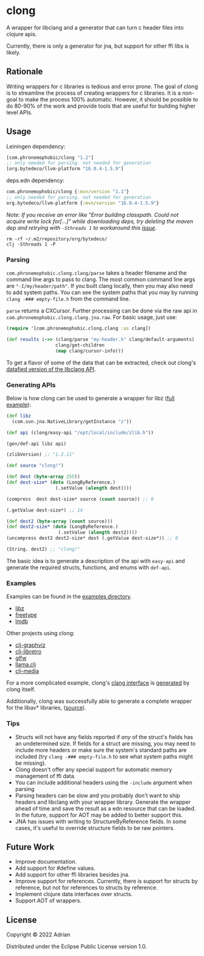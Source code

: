 # clong

A wrapper for libclang and a generator that can turn c header files into clojure apis.

Currently, there is only a generator for jna, but support for other ffi libs is likely.

## Rationale

Writing wrappers for c libraries is tedious and error prone. The goal of clong is to streamline the process of creating wrappers for c libraries. It is a non-goal to make the process 100% automatic. However, it should be possible to do 80-90% of the work and provide tools that are useful for building higher level APIs.

## Usage

Leiningen dependency:

```clojure
[com.phronemophobic/clong "1.2"]
;; only needed for parsing. not needed for generation
[org.bytedeco/llvm-platform "16.0.4-1.5.9"]
```

deps.edn dependency:

```clojure
com.phronemophobic/clong {:mvn/version "1.1"}
;; only needed for parsing. not needed for generation
org.bytedeco/llvm-platform {:mvn/version "16.0.4-1.5.9"}
```

_Note: If you receive an error like "Error building classpath. Could not acquire write lock for[...]" while downloading deps, try deleting the maven dep and retrying with `-Sthreads 1` to workaround this [issue](https://clojure.atlassian.net/browse/TDEPS-244)._

```
rm -rf ~/.m2/repository/org/bytedeco/
clj -Sthreads 1 -P
```

### Parsing

`com.phronemophobic.clong.clang/parse` takes a header filename and the command line args to pass to clang. The most common command line args are `"-I/my/header/path"`. If you built clang locally, then you may also need to add system paths. You can see the system paths that you may by running `clang -### empty-file.h` from the command line.

`parse` returns a CXCursor. Further processing can be done via the raw api in `com.phronemophobic.clong.clang.jna.raw`. For basic usage, just use:
```clojure
(require '[com.phronemophobic.clong.clang :as clang])

(def results (->> (clang/parse "my-header.h" clang/default-arguments)
                  clang/get-children
                  (map clang/cursor-info)))
```

To get a flavor of some of the data that can be extracted, check out clong's [datafied version of the libclang API](https://github.com/phronmophobic/clong/blob/18c61d4a20a6d03e47ec49ef65b72c8baf465c39/resources/com/phronemophobic/clong/clang/api.edn).

### Generating APIs

Below is how clong can be used to generate a wrapper for libz ([full example](https://github.com/phronmophobic/clong/tree/master/examples/libz)):

```clojure
(def libz
  (com.sun.jna.NativeLibrary/getInstance "z"))

(def api (clong/easy-api "/opt/local/include/zlib.h"))

(gen/def-api libz api)

(zlibVersion) ;; "1.2.11"

(def source "clong!")

(def dest (byte-array 255))
(def dest-size* (doto (LongByReference.)
                  (.setValue (alength dest))))

(compress  dest dest-size* source (count source)) ;; 0

(.getValue dest-size*) ;; 14

(def dest2 (byte-array (count source)))
(def dest2-size* (doto (LongByReference.)
                   (.setValue (alength dest2))))
(uncompress dest2 dest2-size* dest (.getValue dest-size*)) ;; 0

(String. dest2) ;; "clong!"
```

The basic idea is to generate a description of the api with `easy-api` and generate the required structs, functions, and enums with `def-api`.

### Examples

Examples can be found in the [examples directory](https://github.com/phronmophobic/clong/tree/main/examples).

- [libz](https://github.com/phronmophobic/clong/tree/main/examples/libz)
- [freetype](https://github.com/phronmophobic/clong/tree/main/examples/freetype)
- [lmdb](https://github.com/phronmophobic/clong/tree/main/examples/lmdb)

Other projects using clong:
- [clj-graphviz](https://github.com/phronmophobic/clj-graphviz)
- [clj-libretro](https://github.com/phronmophobic/clj-libretro)
- [glfw](https://github.com/phronmophobic/clj-glfw)
- [llama.clj](https://github.com/phronmophobic/llama.clj)
- [clj-media](https://github.com/phronmophobic/clj-media)

For a more complicated example, clong's [clang interface](https://github.com/phronmophobic/clong/blob/main/src/com/phronemophobic/clong/clang/jna/raw.clj) is [generated](https://github.com/phronmophobic/clong/blob/main/src/com/phronemophobic/clong/clang.clj#L546) by clong itself.

Additionally, clong was successfully able to generate a complete wrapper for the libav* libraries, ([source](https://github.com/phronmophobic/clj-media/blob/main/src/com/phronemophobic/clj_media/audio.clj#L138)).

### Tips

- Structs will not have any fields reported if _any_ of the struct's fields has an undetermined size. If fields for a struct are missing, you may need to include more headers or make sure the system's standard paths are included (try `clang -### empty-file.h` to see what system paths might be missing).
- Clong doesn't offer any special support for automatic memory management of ffi data.
- You can include additional headers using the `-include` argument when parsing
- Parsing headers can be slow and you probably don't want to ship headers and libclang with your wrapper library. Generate the wrapper ahead of time and save the result as a edn resource that can be loaded. In the future, support for AOT may be added to better support this.
- JNA has issues with writing to StructureByReference fields. In some cases, it's useful to override structure fields to be raw pointers.

## Future Work

- Improve documentation.
- Add support for #define values.
- Add support for other ffi libraries besides jna.
- Improve support for references. Currently, there is support for structs by reference, but not for references to structs by reference.
- Implement clojure data interfaces over structs.
- Support AOT of wrappers.
## License

Copyright © 2022 Adrian

Distributed under the Eclipse Public License version 1.0.

